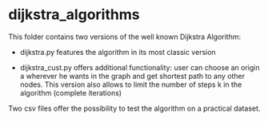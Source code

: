 # dijkstra_algorithms

This folder contains two versions of the well known Dijkstra Algorithm:

- dijkstra.py features the algorithm in its most classic version

- dijkstra_cust.py offers additional functionality: user can choose an origin a wherever he wants in the graph and get shortest path to any other nodes. This version also allows to limit the number of steps k in the algorithm (complete iterations)

Two csv files offer the possibility to test the algorithm on a practical dataset. 
